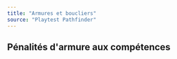 ```yaml
---
title: "Armures et boucliers"
source: "Playtest Pathfinder"
---
```



## Pénalités d'armure aux compétences
